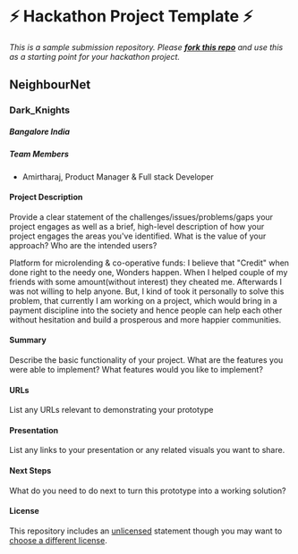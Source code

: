 # ⚡ Hackathon Project Template ⚡
_This is a sample submission repository.
Please [__fork this repo__](https://help.github.com/articles/fork-a-repo/) and use this as a starting point for your hackathon project._

## NeighbourNet
### Dark_Knights

##### Bangalore India

##### Team Members
- Amirtharaj, Product Manager & Full stack Developer

 
#### Project Description
Provide a clear statement of the challenges/issues/problems/gaps your project engages as well as a brief, high-level description of how your project engages the areas you've identified. What is the value of your approach? Who are the intended users?

Platform for microlending & co-operative funds:
I believe that "Credit" when done right to the needy one, Wonders happen. When I helped couple of my friends with some amount(without interest) they cheated me. Afterwards I was not willing to help anyone. But, I kind of took it personally to solve this problem, that currently I am working on a project, which would bring in a payment discipline into the society and hence people can help each other without hesitation and build a prosperous and more happier communities.

#### Summary
Describe the basic functionality of your project. What are the features you were able to implement? What features would you like to implement?

#### URLs
List any URLs relevant to demonstrating your prototype

#### Presentation
List any links to your presentation or any related visuals you want to share.

#### Next Steps
What do you need to do next to turn this prototype into a working solution?

#### License
This repository includes an [unlicensed](http://unlicense.org/) statement though you may want to [choose a different license](https://choosealicense.com/).
